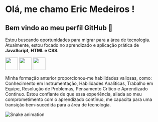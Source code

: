 # Olá, me chamo Eric Medeiros ! 
## Bem vindo ao meu perfil GitHub 👋

<link rel="stylesheet" href="https://cdn.jsdelivr.net/gh/devicons/devicon@v2.15.1/devicon.min.css">
<link rel="stylesheet" href="https://cdn.jsdelivr.net/gh/devicons/devicon@v2.15.1/devicon.min.css">
<link rel="stylesheet" href="https://cdn.jsdelivr.net/gh/devicons/devicon@v2.15.1/devicon.min.css">

<p>Estou buscando oportunidades para migrar para a área de tecnologia. Atualmente, estou focado no aprendizado e aplicação prática de <strong>JavaScript, HTML e CSS.</strong></p>

<img src="https://cdn.jsdelivr.net/gh/devicons/devicon/icons/css3/css3-original-wordmark.svg" width="40" height="40" /> <img src="https://cdn.jsdelivr.net/gh/devicons/devicon/icons/html5/html5-original-wordmark.svg" width="40" height="40" /> <img src="https://cdn.jsdelivr.net/gh/devicons/devicon/icons/javascript/javascript-original.svg" width="40" height="40" />
                              
 <p>Minha formação anterior proporcionou-me habilidades valiosas, como: Conhecimento em Instrumentação, Habilidades Analíticas, Trabalho em Equipe, Resolução de Problemas, Pensamento Crítico e Aprendizado Contínuo. Estou confiante de que essa experiência, aliada ao meu comprometimento com o aprendizado contínuo, me capacita para uma transição bem-sucedida para a área de tecnologia.</p>    
 
![Snake animation](https://github.com/EricMedeiros/EricMedeiros/blob/output/github-contribution-grid-snake.svg)
